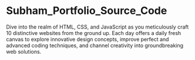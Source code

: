 # Subham_Portfolio_Source_Code
Dive into the realm of HTML, CSS, and JavaScript as you meticulously craft 10 distinctive websites from the ground up. Each day offers a daily fresh canvas to explore innovative design concepts, improve perfect and advanced coding techniques, and channel creativity into groundbreaking web solutions.
